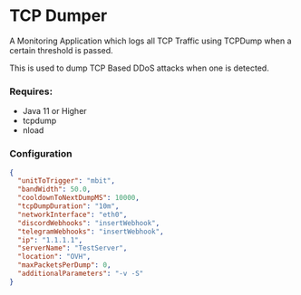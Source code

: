 # TCP Dumper

A Monitoring Application which logs all TCP Traffic using TCPDump when a certain threshold
is passed.

This is used to dump TCP Based DDoS attacks when one is detected.

### Requires:

- Java 11 or Higher
- tcpdump
- nload


### Configuration

```JSON
{
  "unitToTrigger": "mbit",
  "bandWidth": 50.0,
  "cooldownToNextDumpMS": 10000,
  "tcpDumpDuration": "10m",
  "networkInterface": "eth0",
  "discordWebhooks": "insertWebhook",
  "telegramWebhooks": "insertWebhook",
  "ip": "1.1.1.1",
  "serverName": "TestServer",
  "location": "OVH",
  "maxPacketsPerDump": 0,
  "additionalParameters": "-v -S"
}
```

